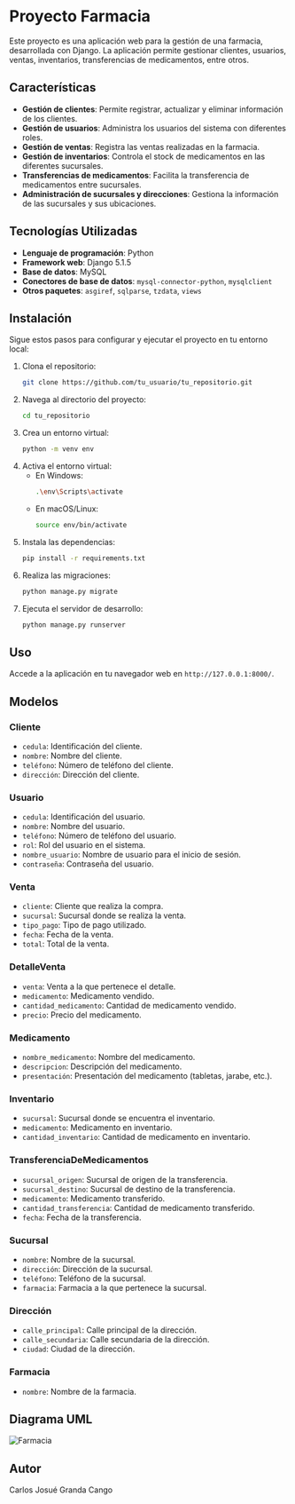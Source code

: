# Proyecto Farmacia

Este proyecto es una aplicación web para la gestión de una farmacia, desarrollada con Django. La aplicación permite gestionar clientes, usuarios, ventas, inventarios, transferencias de medicamentos, entre otros.

## Características

- **Gestión de clientes**: Permite registrar, actualizar y eliminar información de los clientes.
- **Gestión de usuarios**: Administra los usuarios del sistema con diferentes roles.
- **Gestión de ventas**: Registra las ventas realizadas en la farmacia.
- **Gestión de inventarios**: Controla el stock de medicamentos en las diferentes sucursales.
- **Transferencias de medicamentos**: Facilita la transferencia de medicamentos entre sucursales.
- **Administración de sucursales y direcciones**: Gestiona la información de las sucursales y sus ubicaciones.

## Tecnologías Utilizadas

- **Lenguaje de programación**: Python
- **Framework web**: Django 5.1.5
- **Base de datos**: MySQL
- **Conectores de base de datos**: `mysql-connector-python`, `mysqlclient`
- **Otros paquetes**: `asgiref`, `sqlparse`, `tzdata`, `views`

## Instalación

Sigue estos pasos para configurar y ejecutar el proyecto en tu entorno local:

1. Clona el repositorio:
    ```bash
    git clone https://github.com/tu_usuario/tu_repositorio.git
    ```
2. Navega al directorio del proyecto:
    ```bash
    cd tu_repositorio
    ```
3. Crea un entorno virtual:
    ```bash
    python -m venv env
    ```
4. Activa el entorno virtual:
    - En Windows:
        ```bash
        .\env\Scripts\activate
        ```
    - En macOS/Linux:
        ```bash
        source env/bin/activate
        ```
5. Instala las dependencias:
    ```bash
    pip install -r requirements.txt
    ```
6. Realiza las migraciones:
    ```bash
    python manage.py migrate
    ```
7. Ejecuta el servidor de desarrollo:
    ```bash
    python manage.py runserver
    ```

## Uso

Accede a la aplicación en tu navegador web en `http://127.0.0.1:8000/`.

## Modelos

### Cliente
- `cedula`: Identificación del cliente.
- `nombre`: Nombre del cliente.
- `teléfono`: Número de teléfono del cliente.
- `dirección`: Dirección del cliente.

### Usuario
- `cedula`: Identificación del usuario.
- `nombre`: Nombre del usuario.
- `teléfono`: Número de teléfono del usuario.
- `rol`: Rol del usuario en el sistema.
- `nombre_usuario`: Nombre de usuario para el inicio de sesión.
- `contraseña`: Contraseña del usuario.

### Venta
- `cliente`: Cliente que realiza la compra.
- `sucursal`: Sucursal donde se realiza la venta.
- `tipo_pago`: Tipo de pago utilizado.
- `fecha`: Fecha de la venta.
- `total`: Total de la venta.

### DetalleVenta
- `venta`: Venta a la que pertenece el detalle.
- `medicamento`: Medicamento vendido.
- `cantidad_medicamento`: Cantidad de medicamento vendido.
- `precio`: Precio del medicamento.

### Medicamento
- `nombre_medicamento`: Nombre del medicamento.
- `descripcion`: Descripción del medicamento.
- `presentación`: Presentación del medicamento (tabletas, jarabe, etc.).

### Inventario
- `sucursal`: Sucursal donde se encuentra el inventario.
- `medicamento`: Medicamento en inventario.
- `cantidad_inventario`: Cantidad de medicamento en inventario.

### TransferenciaDeMedicamentos
- `sucursal_origen`: Sucursal de origen de la transferencia.
- `sucursal_destino`: Sucursal de destino de la transferencia.
- `medicamento`: Medicamento transferido.
- `cantidad_transferencia`: Cantidad de medicamento transferido.
- `fecha`: Fecha de la transferencia.

### Sucursal
- `nombre`: Nombre de la sucursal.
- `dirección`: Dirección de la sucursal.
- `teléfono`: Teléfono de la sucursal.
- `farmacia`: Farmacia a la que pertenece la sucursal.

### Dirección
- `calle_principal`: Calle principal de la dirección.
- `calle_secundaria`: Calle secundaria de la dirección.
- `ciudad`: Ciudad de la dirección.

### Farmacia
- `nombre`: Nombre de la farmacia.

## Diagrama UML

![Farmacia](https://github.com/user-attachments/assets/069d6e81-9506-4337-a4c6-196a6d74ad21)



## Autor

Carlos Josué Granda Cango
